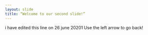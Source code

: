 ```yaml
---
layout: slide
title: “Welcome to our second slide!”
---
```

i have edited this line on 26 june 20201
Use the left arrow to go back!
